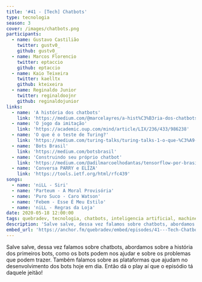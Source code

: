 ```yaml
---
title: '#41 - [Tech] Chatbots'
type: tecnologia
season: 3
cover: /images/chatbots.png
participants:
  - name: Gustavo Castilião
    twitter: gustv0_
    github: gustv0_
  - name: Marcos Florencio
    twitter: eptaccio
    github: eptaccio
  - name: Kaio Teixeira
    twitter: kaelltx
    github: kteixeira
  - name: Reginaldo Junior
    twitter: reginaldoojnr
    github: reginaldojunior
links:
  - name: 'A história dos chatbots'
    link: 'https://medium.com/@marcelayres/a-hist%C3%B3ria-dos-chatbots-c9deffc84069'
  - name: 'O jogo da imitação'
    link: 'https://academic.oup.com/mind/article/LIX/236/433/986238'
  - name: 'O que é o teste de Turing?'
    link: 'https://medium.com/turing-talks/turing-talks-1-o-que-%C3%A9-o-teste-de-turing-ee656ced7b6'
  - name: 'Bots Brasil'
    link: 'https://medium.com/botsbrasil'
  - name: 'Construindo seu próprio chatbot'
    link: 'https://medium.com/@adilmarcoelhodantas/tensorflow-por-brasileiros-construindo-seu-pr%C3%B3prio-chatbot-parte1-779e1bf7e01e'
  - name: 'Conversa PARRY e ELIZA'
    link: 'https://tools.ietf.org/html/rfc439'
songs:
  - name: 'niLL - Siri'
  - name: 'Parteum - A Moral Provisória'
  - name: 'Puro Suco - Caro Watson'
  - name: 'Febem - Esse É Meu Estilo'
  - name: 'niLL - Regras da Loja'
date: 2020-05-18 12:00:00
tags: quebradev, tecnologia, chatbots, inteligencia artificial, machine learning, alan turing, bots
description: 'Salve salve, dessa vez falamos sobre chatbots, abordamos sobre a história dos primeiros bots, como os bots podem nos ajudar e sobre os problemas que podem trazer.'
embed_url: 'https://anchor.fm/quebradev/embed/episodes/41---Tech-Chatbots-ee7jav/a-a27ra5a'
---
```


Salve salve, dessa vez falamos sobre chatbots, abordamos sobre a história dos primeiros bots, como os bots podem nos ajudar e sobre os problemas que podem trazer. Também falamos sobre as plataformas que ajudam no desenvolvimento dos bots hoje em dia. Então dá o play aí que o episódio tá daquele jeitão!